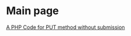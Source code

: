 # Main page

[A PHP Code for PUT method without submission](https://github.com/johnwu0113/php/tree/PutNoSubmission/PutNoSubmission#a-php-code-for-put-methodno-submission)

